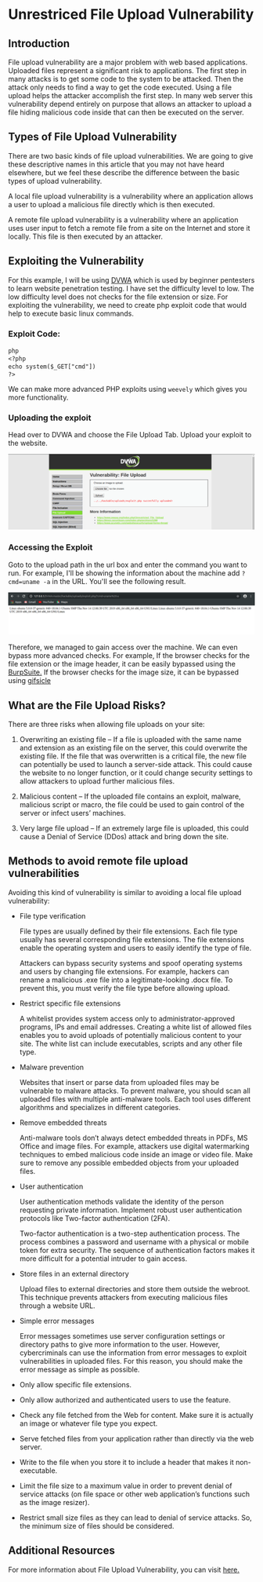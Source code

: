 # Unrestriced File Upload Vulnerability #

## Introduction ##

File upload vulnerability are a major problem with web based applications. Uploaded files represent a significant risk to applications. The first step in many attacks is to get some code to the system to be attacked. Then the attack only needs to find a way to get the code executed. Using a file upload helps the attacker accomplish the first step. In many web server this vulnerability depend entirely on purpose that allows an attacker to upload a file hiding malicious code inside that can then be executed on the server.

## Types of File Upload Vulnerability ##

There are two basic kinds of file upload vulnerabilities. We are going to give these descriptive names in this article that you may not have heard elsewhere, but we feel these describe the difference between the basic types of upload vulnerability.

A local file upload vulnerability is a vulnerability where an application allows a user to upload a malicious file directly which is then executed.

A remote file upload vulnerability is a vulnerability where an application uses user input to fetch a remote file from a site on the Internet and store it locally. This file is then executed by an attacker.

## Exploiting the Vulnerability ##

For this example, I will be  using [DVWA](https://github.com/ethicalhack3r/DVWA) which is used by beginner pentesters to learn website penetration testing. I have set the difficulty level to low. The low difficulty level does not checks for the file extension or size. For exploiting the vulnerability, we need to create php exploit code that would help to execute basic linux commands.

### Exploit Code: ###

```
php
<?php
echo system($_GET["cmd"])
?>
```
We can make more advanced PHP exploits using `weevely` which gives you more functionality.

### Uploading the exploit ###

Head over to DVWA and choose the File Upload Tab. Upload your exploit to the website.

![demo1](resources/demo1.png)

### Accessing the Exploit ###

Goto to the upload path in the url box and enter the command you want to run. For example, I'll be showing the information about the machine add `?cmd=uname -a` in the URL. You'll see the following result.

![demo2](resources/demo2.png)

Therefore, we managed to gain access over the machine. We can even bypass more advanced checks. For example, If the browser checks for the file extension or the image header, it can be easily bypassed using the [BurpSuite.](https://portswigger.net/burp) If the browser checks for the image size, it can be bypassed using [gifsicle](https://github.com/kohler/gifsicle)

## What are the File Upload Risks? ##

There are three risks when allowing file uploads on your site:

1. Overwriting an existing file – If a file is uploaded with the same name and extension as an existing file on the server, this could overwrite the existing file. If the file that was overwritten is a critical file, the new file can potentially be used to launch a server-side attack. This could cause the website to no longer function, or it could change security settings to allow attackers to upload further malicious files.

2. Malicious content – If the uploaded file contains an exploit, malware, malicious script or macro, the file could be used to gain control of the server or infect users’ machines.

3. Very large file upload – If an extremely large file is uploaded, this could cause a Denial of Service (DDos) attack and bring down the site.

## Methods to avoid remote file upload vulnerabilities ##

Avoiding this kind of vulnerability is similar to avoiding a local file upload vulnerability:

- File type verification

    File types are usually defined by their file extensions. Each file type usually has several corresponding file extensions. The file extensions enable the operating system and users to easily identify the type of file.

    Attackers can bypass security systems and spoof operating systems and users by changing file extensions. For example, hackers can rename a malicious .exe file into a legitimate-looking .docx file. To prevent this, you must verify the file type before allowing upload.

- Restrict specific file extensions

    A whitelist provides system access only to administrator-approved programs, IPs and email addresses. Creating a white list of allowed files enables you to avoid uploads of potentially malicious content to your site. The white list can include executables, scripts and any other file type.

- Malware prevention

    Websites that insert or parse data from uploaded files may be vulnerable to malware attacks. To prevent malware, you should scan all uploaded files with multiple anti-malware tools. Each tool uses different algorithms and specializes in different categories.

- Remove embedded threats

    Anti-malware tools don’t always detect embedded threats in PDFs, MS Office and image files. For example, attackers use digital watermarking techniques to embed malicious code inside an image or video file. Make sure to remove any possible embedded objects from your uploaded files.

- User authentication

    User authentication methods validate the identity of the person requesting private information. Implement robust user authentication protocols like Two-factor authentication (2FA).

    Two-factor authentication is a two-step authentication process. The process combines a password and username with a physical or mobile token for extra security. The sequence of authentication factors makes it more difficult for a potential intruder to gain access.

- Store files in an external directory

    Upload files to external directories and store them outside the webroot. This technique prevents attackers from executing malicious files through a website URL.

- Simple error messages

    Error messages sometimes use server configuration settings or directory paths to give more information to the user. However, cybercriminals can use the information from error messages to exploit vulnerabilities in uploaded files. For this reason, you should make the error message as simple as possible.

- Only allow specific file extensions.
- Only allow authorized and authenticated users to use the feature.
- Check any file fetched from the Web for content. Make sure it is actually an image or whatever file type you expect.
- Serve fetched files from your application rather than directly via the web server.
- Write to the file when you store it to include a header that makes it non-executable.
- Limit the file size to a maximum value in order to prevent denial of service attacks (on file space or other web application’s functions such as the image resizer).
- Restrict small size files as they can lead to denial of service attacks. So, the minimum size of files should be considered.

    
## Additional Resources ##

For more information about File Upload Vulnerability, you can visit [here.](https://www.owasp.org/index.php/Unrestricted_File_Upload)
